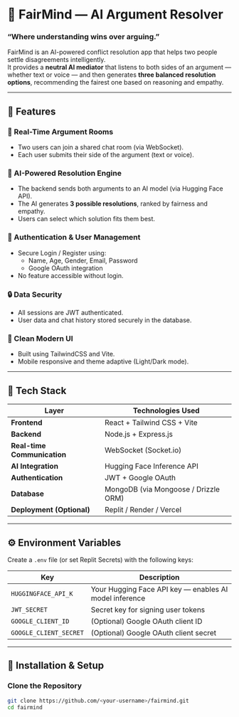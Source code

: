 # 🧠 FairMind — AI Argument Resolver

### “Where understanding wins over arguing.”

FairMind is an AI-powered conflict resolution app that helps two people settle disagreements intelligently.  
It provides a **neutral AI mediator** that listens to both sides of an argument — whether text or voice — and then generates **three balanced resolution options**, recommending the fairest one based on reasoning and empathy.

---

## 🚀 Features

### 💬 Real-Time Argument Rooms
- Two users can join a shared chat room (via WebSocket).
- Each user submits their side of the argument (text or voice).

### 🧠 AI-Powered Resolution Engine
- The backend sends both arguments to an AI model (via Hugging Face API).
- The AI generates **3 possible resolutions**, ranked by fairness and empathy.
- Users can select which solution fits them best.

### 👥 Authentication & User Management
- Secure Login / Register using:
  - Name, Age, Gender, Email, Password
  - Google OAuth integration
- No feature accessible without login.

### 🔒 Data Security
- All sessions are JWT authenticated.
- User data and chat history stored securely in the database.

### 🎨 Clean Modern UI
- Built using TailwindCSS and Vite.
- Mobile responsive and theme adaptive (Light/Dark mode).

---

## 🧩 Tech Stack

| Layer | Technologies Used |
|-------|--------------------|
| **Frontend** | React + Tailwind CSS + Vite |
| **Backend** | Node.js + Express.js |
| **Real-time Communication** | WebSocket (Socket.io) |
| **AI Integration** | Hugging Face Inference API |
| **Authentication** | JWT + Google OAuth |
| **Database** | MongoDB (via Mongoose / Drizzle ORM) |
| **Deployment (Optional)** | Replit / Render / Vercel |

---

## ⚙️ Environment Variables

Create a `.env` file (or set Replit Secrets) with the following keys:

| Key | Description |
|-----|--------------|
| `HUGGINGFACE_API_K` | Your Hugging Face API key — enables AI model inference |
| `JWT_SECRET` | Secret key for signing user tokens |
| `GOOGLE_CLIENT_ID` | (Optional) Google OAuth client ID |
| `GOOGLE_CLIENT_SECRET` | (Optional) Google OAuth client secret |

---

## 🧰 Installation & Setup

### Clone the Repository
```bash
git clone https://github.com/<your-username>/fairmind.git
cd fairmind
